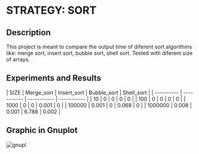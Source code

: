 
# STRATEGY: SORT
## Description
This project is meant to compare the output time of diferent sort algorithms like: merge sort, insert sort, bubble sort, shell sort. Tested  with diferent size of arrays.

## Experiments and Results
| SIZE | Merge_sort | Insert_sort | Bubble_sort | Shell_sort |
| ---------- | ----------- | ----------- | ----------- |
| 10 | 0 | 0 | 0 | 0 |
| 100 | 0 | 0 | 0 | 0 |
| 1000 | 0 | 0 | 0.001 | 0 |
| 100000 | 0.001 | 0 | 0.068 | 0 |
| 1000000 | 0.008 | 0.001 | 6.788 | 0.002 |
## Graphic in Gnuplot

![gnupl](https://user-images.githubusercontent.com/38145387/39535121-bd757fc2-4df8-11e8-8b15-b8348fe507c4.png)
